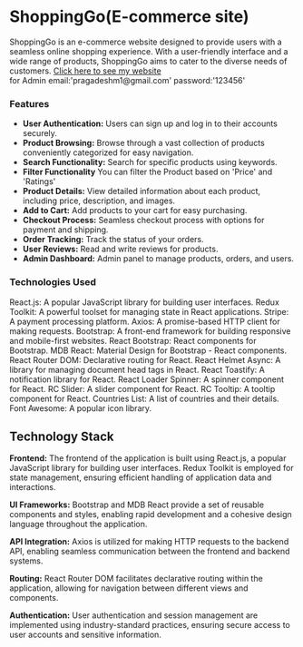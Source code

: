 <h1 style:text-align:center>ShoppingGo(E-commerce site)</h1>
ShoppingGo is an e-commerce website designed to provide users with a seamless online shopping experience. With a user-friendly interface and a wide range of products, ShoppingGo aims to cater to the diverse needs of customers.
<a href='https://main-front-end-psi.vercel.app/'>Click here to see my website</a> <br>
for Admin 
email:'pragadeshm1@gmail.com'
password:'123456'
<h3>Features</h3>
<ul>
  
  <li><b>User Authentication:</b> Users can sign up and log in to their accounts securely.</li>
  <li><b>Product Browsing:</b> Browse through a vast collection of products conveniently categorized for easy navigation.</li>
  <li><b>Search Functionality:</b> Search for specific products using keywords.</li>
  <li><b>Filter Functionality</b> You can filter the Product based on 'Price' and 'Ratings'</li>
  <li><b>Product Details:</b> View detailed information about each product, including price, description, and images.</li>
  <li><b>Add to Cart:</b> Add products to your cart for easy purchasing.</li>
  <li><b>Checkout Process:</b> Seamless checkout process with options for payment and shipping.</li>
  <li><b>Order Tracking:</b> Track the status of your orders.</li>
  <li><b>User Reviews:</b> Read and write reviews for products.</li>
  <li><b>Admin Dashboard:</b> Admin panel to manage products, orders, and users.</li>
  
</ul>
<h3>Technologies Used</h3>
React.js: A popular JavaScript library for building user interfaces.
Redux Toolkit: A powerful toolset for managing state in React applications.
Stripe: A payment processing platform.
Axios: A promise-based HTTP client for making requests.
Bootstrap: A front-end framework for building responsive and mobile-first websites.
React Bootstrap: React components for Bootstrap.
MDB React: Material Design for Bootstrap - React components.
React Router DOM: Declarative routing for React.
React Helmet Async: A library for managing document head tags in React.
React Toastify: A notification library for React.
React Loader Spinner: A spinner component for React.
RC Slider: A slider component for React.
RC Tooltip: A tooltip component for React.
Countries List: A list of countries and their details.
Font Awesome: A popular icon library.

<h2>Technology Stack</h2>
<b>Frontend:</b> The frontend of the application is built using React.js, a popular JavaScript library for building user interfaces. Redux Toolkit is employed for state management, ensuring efficient handling of application data and interactions.

<b>UI Frameworks:</b> Bootstrap and MDB React provide a set of reusable components and styles, enabling rapid development and a cohesive design language throughout the application.

<b>API Integration:</b> Axios is utilized for making HTTP requests to the backend API, enabling seamless communication between the frontend and backend systems.

<b>Routing:</b> React Router DOM facilitates declarative routing within the application, allowing for navigation between different views and components.

<b>Authentication:</b> User authentication and session management are implemented using industry-standard practices, ensuring secure access to user accounts and sensitive information.


